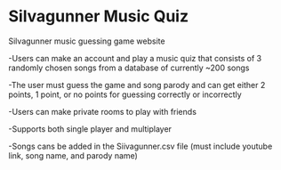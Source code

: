 # Silvagunner Music Quiz
 Silvagunner music guessing game website

-Users can make an account and play a music quiz that consists of 3 randomly chosen songs from a database of currently ~200 songs

-The user must guess the game and song parody and can get either 2 points, 1 point, or no points for guessing correctly or incorrectly

-Users can make private rooms to play with friends

-Supports both single player and multiplayer

-Songs cans be added in the Siivagunner.csv file (must include youtube link, song name, and parody name)
